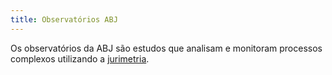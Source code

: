 ```yaml
---
title: Observatórios ABJ
---
```


Os observatórios da ABJ são estudos que analisam e monitoram processos complexos utilizando a [jurimetria](https://r.abj.org.br/conteudo/jurimetria).


